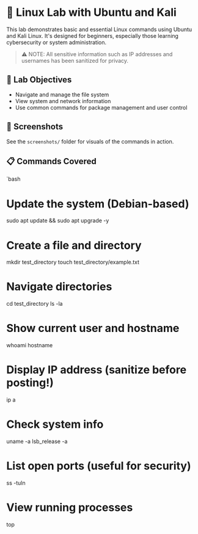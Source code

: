 # 🐧 Linux Lab with Ubuntu and Kali

This lab demonstrates basic and essential Linux commands using Ubuntu and Kali Linux. It's designed for beginners, especially those learning cybersecurity or system administration.

> ⚠️ NOTE: All sensitive information such as IP addresses and usernames has been sanitized for privacy.

## 🧪 Lab Objectives
- Navigate and manage the file system
- View system and network information
- Use common commands for package management and user control

## 📸 Screenshots
See the `screenshots/` folder for visuals of the commands in action.

## 📋 Commands Covered

`bash
# Update the system (Debian-based)
sudo apt update && sudo apt upgrade -y

# Create a file and directory
mkdir test_directory
touch test_directory/example.txt

# Navigate directories
cd test_directory
ls -la

# Show current user and hostname
whoami
hostname

# Display IP address (sanitize before posting!)
ip a

# Check system info
uname -a
lsb_release -a

# List open ports (useful for security)
ss -tuln

# View running processes
top

